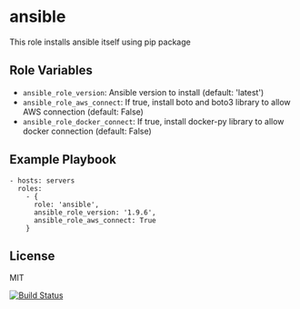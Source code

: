ansible
=======

This role installs ansible itself using pip package

Role Variables
--------------

- `ansible_role_version`: Ansible version to install (default: 'latest')
- `ansible_role_aws_connect`: If true, install boto and boto3 library to allow AWS connection (default: False)
- `ansible_role_docker_connect`: If true, install docker-py library to allow docker connection (default: False)

Example Playbook
----------------

    - hosts: servers
      roles:
        - { 
          role: 'ansible',
          ansible_role_version: '1.9.6',
          ansible_role_aws_connect: True
        }

License
-------

MIT

[![Build Status](https://travis-ci.org/dpujadas/ansible-role-ansible.svg?branch=master)](https://travis-ci.org/dpujadas/ansible-role-ansible)